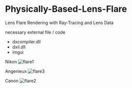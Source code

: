 # Physically-Based-Lens-Flare
Lens Flare Rendering with Ray-Tracing and Lens Data

necessary external file / code
- dxcompiler.dll
- dxil.dll
- imgui

Nikon
![flare1](https://user-images.githubusercontent.com/65929274/147655774-db4b6e69-f62e-4125-8450-0f19dfd08407.gif)

Angenieux
![flare3](https://user-images.githubusercontent.com/65929274/147655981-d8a41630-9548-4dc1-bee4-f90a21b1f370.gif)

Canon
![flare2](https://user-images.githubusercontent.com/65929274/147655826-940d7d5e-9f33-4686-b129-73754c28b5ab.gif)